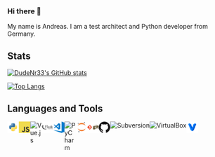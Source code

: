 ### Hi there 👋

<!--
**DudeNr33/DudeNr33** is a ✨ _special_ ✨ repository because its `README.md` (this file) appears on your GitHub profile.

Here are some ideas to get you started:

- 🔭 I’m currently working on ...
- 🌱 I’m currently learning ...
- 👯 I’m looking to collaborate on ...
- 🤔 I’m looking for help with ...
- 💬 Ask me about ...
- 📫 How to reach me: ...
- 😄 Pronouns: ...
- ⚡ Fun fact: ...
-->

My name is Andreas. I am a test architect and Python developer from Germany. 

## Stats

[![DudeNr33's GitHub stats](https://github-readme-stats.vercel.app/api?username=DudeNr33&show_icons=true)](https://github.com/anuraghazra/github-readme-stats)

[![Top Langs](https://github-readme-stats.vercel.app/api/top-langs/?username=DudeNr33)](https://github.com/anuraghazra/github-readme-stats)


## Languages and Tools
<!--
Links to images:
VScode https://raw.githubusercontent.com/github/explore/80688e429a7d4ef2fca1e82350fe8e3517d3494d/topics/visual-studio-code/visual-studio-code.png
PyCharm https://github.com/yurijserrano/Github-Profile-Readme-Logos/blob/f994c418a134b58c4aec11152f6a4a33fa89da26/ides/pycharm.svg
Python https://github.com/github/explore/blob/1c1a90e254357127c37df50d90d36888be567aba/topics/python/python.png
Flask https://github.com/github/explore/blob/1c1a90e254357127c37df50d90d36888be567aba/topics/flask/flask.png
Git: https://github.com/github/explore/blob/1c1a90e254357127c37df50d90d36888be567aba/topics/git/git.png
-->
<img align="left" alt="Python" width="26px" src="https://github.com/github/explore/blob/1c1a90e254357127c37df50d90d36888be567aba/topics/python/python.png" />

<img align="left" alt="JavaScript" width="26px" src="https://github.com/github/explore/blob/1c1a90e254357127c37df50d90d36888be567aba/topics/javascript/javascript.png" />

<img align="left" alt="Vue.js" width="26px" src="https://github.com/yurijserrano/Github-Profile-Readme-Logos/blob/f994c418a134b58c4aec11152f6a4a33fa89da26/frameworks/vuejs.svg" />

<img align="left" alt="Flask" height="26px" src="https://github.com/github/explore/blob/1c1a90e254357127c37df50d90d36888be567aba/topics/flask/flask.png" />

<img align="left" alt="Visual Studio Code" width="26px" src="https://raw.githubusercontent.com/github/explore/80688e429a7d4ef2fca1e82350fe8e3517d3494d/topics/visual-studio-code/visual-studio-code.png" />

<img align="left" alt="PyCharm" width="26px" src="https://github.com/yurijserrano/Github-Profile-Readme-Logos/blob/f994c418a134b58c4aec11152f6a4a33fa89da26/ides/pycharm.svg" />

<img align="left" alt="Jupyter Notebook" height="26px" src="https://github.com/github/explore/blob/main/topics/jupyter-notebook/jupyter-notebook.png" />

<img align="left" alt="Git" height="26px" src="https://github.com/github/explore/blob/1c1a90e254357127c37df50d90d36888be567aba/topics/git/git.png" />

<img align="left" alt="GitHub" height="26px" src="https://github.com/github/explore/blob/main/topics/github/github.png" />

<img align="left" alt="Subversion" height="26px" src="https://upload.wikimedia.org/wikipedia/commons/3/30/Subversion_logo.svg" />

<img align="left" alt="VirtualBox" height="26px" src="https://upload.wikimedia.org/wikipedia/commons/d/d5/Virtualbox_logo.png" />

<img align="left" alt="Vagrant" height="26px" src="https://github.com/github/explore/blob/1c1a90e254357127c37df50d90d36888be567aba/topics/vagrant/vagrant.png" />
